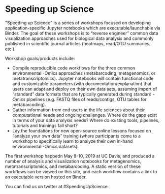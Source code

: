 # Speeding up Science

"Speeding up Science" is a series of workshops focused on developing application-specific Jupyter notebooks which are executable/launchable via Binder. The goal of these workshops is to “reverse engineer” common data visualization approaches used for biological data analysis and commonly published in scientific journal articles (heatmaps, read/OTU summaries, etc.). 

Workshop goals/products include:
  
  - Compile reproducible code workflows for the three common environmental -Omics approaches (metabarcoding, metagenomics, or metatranscriptomics). Jupyter notebooks will contain functional code and customizable parameters (with documentation/explanation) that users can adapt and deploy on their own data sets, assuming import of “standard” data formats that are typically generated during standard -Omics pipelines (e.g. FASTQ files of reads/contigs, OTU tables for metabarcoding). 
  - Gather information from end users in the life sciences about their computational needs and ongoing challenges. Where do the gaps exist in terms of your data analysis needs? Where do existing tools, pipelines, tutorials and trainings fall short? 
  - Lay the foundations for new open-source online lessons focused on “analyze your own data” training (where participants come to a workshop to specifically learn to analyze their own in-hand environmental -Omics datasets).

The first workshop happedn May 8-10, 2019 at UC Davis, and produced a number of analysis and visualization notebooks for metagenomics, metatranscriptomics, and metabarcoding. A static version of these workflows can be viewed on this site, and each workflow contains a link to an executable version hosted on Binder.

You can find us on twitter at #SpeedingUpScience
